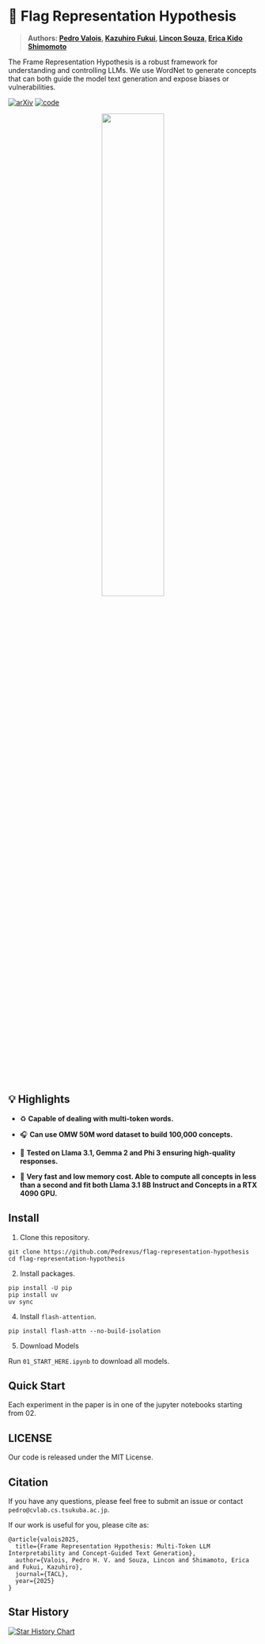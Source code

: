 # 🎌 Flag Representation Hypothesis

> **Authors: [Pedro Valois](https://phvv.me/), [Kazuhiro Fukui](https://www.cs.tsukuba.ac.jp/~kfukui/english/indexE.html), [Lincon Souza](https://dblp.org/pid/196/6193.html), [Erica Kido Shimomoto](https://ericashimomoto.github.io)**

The Frame Representation Hypothesis is a robust framework for understanding and controlling LLMs. We use WordNet to generate concepts that can both guide the model text generation and expose biases or vulnerabilities.

[![arXiv](https://img.shields.io/badge/arXiv-2409.06666-b31b1b.svg?logo=arXiv)](https://arxiv.org/abs/0)
[![code](https://img.shields.io/badge/Github-Code-keygen.svg?logo=github)](https://github.com/Pedrexus/flag-representation-hypothesis)

<div align="center"><img src="./images/overview.png" width="50%"/></div>
<!-- <div align="center"><img src="./images/top_k_guided_decoding.png" width="50%"/></div> -->

## 💡 Highlights

- ♻️ **Capable of dealing with multi-token words.**

- 🎧 **Can use OMW 50M word dataset to build 100,000 concepts.**

- 💪 **Tested on Llama 3.1, Gemma 2 and Phi 3 ensuring high-quality responses.**

- 🚀 **Very fast and low memory cost. Able to compute all concepts in less than a second and fit both Llama 3.1 8B Instruct and Concepts in a RTX 4090 GPU.**

## Install

1. Clone this repository.

```shell
git clone https://github.com/Pedrexus/flag-representation-hypothesis
cd flag-representation-hypothesis
```

2. Install packages.

```shell
pip install -U pip
pip install uv
uv sync
```

4. Install `flash-attention`.

```shell
pip install flash-attn --no-build-isolation
```

5. Download Models

Run `01_START_HERE.ipynb` to download all models.

## Quick Start

Each experiment in the paper is in one of the jupyter notebooks starting from 02.

## LICENSE

Our code is released under the MIT License.

## Citation

If you have any questions, please feel free to submit an issue or contact `pedro@cvlab.cs.tsukuba.ac.jp`.

If our work is useful for you, please cite as:

```
@article{valois2025,
  title={Frame Representation Hypothesis: Multi-Token LLM Interpretability and Concept-Guided Text Generation},
  author={Valois, Pedro H. V. and Souza, Lincon and Shimamoto, Erica and Fukui, Kazuhiro},
  journal={TACL},
  year={2025}
}
```

## Star History

[![Star History Chart](https://api.star-history.com/svg?repos=Pedrexus/flag-representation-hypothesis&type=Date)](https://star-history.com/#Pedrexus/flag-representation-hypothesis&Date)
